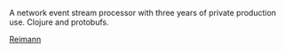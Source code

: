 A network event stream processor with three years of private production use. Clojure and protobufs.

[Reimann](https://github.com/aphyr/reimann)
